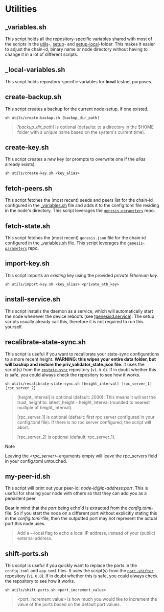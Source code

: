 # Utilities

## \_variables.sh

This script holds all the repository-specific variables shared with most of the scripts in the [utils](/utils)-, [setup](/setup)- and [setup-local](/setup-local)-folder. This makes it easier to adjust the chain-id, binary name or node directory without having to change it in a lot of different scripts.

## \_local-variables.sh

This script holds repository-specific variables for **local** testnet purposes.

## create-backup.sh

This script creates a backup for the current node-setup, if one existed.

```
sh utils/create-backup.sh [backup_dir_path]
```

> _[backup_dir_path]_ is optional (defaults: to a directory in the $HOME folder with a _unique_ name based on the system's current time).

## create-key.sh

This script creates a _new_ key (or prompts to overwrite one if the _alias_ already exists).

```
sh utils/create-key.sh <key_alias>
```

## fetch-peers.sh

This script fetches the (most recent) seeds and peers list for the chain-id configured in the [\_variables.sh](/utils/_variables.sh) file and adds it to the config.toml file residing in the node's directory. This script leverages the [`genesis-parameters`](https://github.com/zenodeapp/genesis-parameters) repo.

## fetch-state.sh

This script fetches the (most recent) `genesis.json` file for the chain-id configured in the [\_variables.sh](/utils/_variables.sh) file. This script leverages the [`genesis-parameters`](https://github.com/zenodeapp/genesis-parameters) repo.

## import-key.sh

This script imports an _existing_ key using the provided _private Ethereum key_.

```
sh utils/import-key.sh <key_alias> <private_eth_key>
```

## install-service.sh

This script installs the daemon as a service, which will automatically start the node whenever the device reboots (see [tgenesisd.service](/services/tgenesisd.service)). The setup scripts usually already call this, therefore it is not required to run this yourself.

## recalibrate-state-sync.sh

This script is useful if you want to recalibrate your state-sync configurations to a more recent height. **WARNING: this wipes your entire data folder, but will backup and restore the priv_validator_state.json file**. It uses the script(s) from the [`restate-sync`](https://github.com/zenodeapp/restate-sync/tree/v1.0.0) repository (`v1.0.0`). If in doubt whether this is safe, you could always check the repository to see how it works.

```
sh utils/recalibrate-state-sync.sh [height_interval] [rpc_server_1] [rpc_server_2]
```

> [height_interval] is optional (default: 2000). This means it will set the trust_height to: latest_height - height_interval (rounded to nearest multiple of height_interval).
>
> [rpc_server_1] is optional (default: first rpc server configured in your config.toml file). If there is no rpc server configured, the script will abort.
>
> [rpc_server_2] is optional (default: rpc_server_1).

> [!NOTE]
> Leaving the _<rpc_server>_-arguments empty will leave the rpc_servers field in your config.toml untouched.

## my-peer-id.sh

This script will print out your peer-id: _node-id@ip-address:port_. This is useful for sharing your node with others so that they can add you as a persistent peer.

Bear in mind that the _port_ being echo'd is extracted from the _config.toml_-file. So if you start the node on a different port without explicitly stating this in the _config.toml_-file, then the outputted port may not represent the actual port this node uses.

> Add a --local flag to echo a local IP address, instead of your (public) external address.

## shift-ports.sh

This script is useful if you quickly want to replace the ports in the `config.toml` and `app.toml` files. It uses the script(s) from the [`port-shifter`](https://github.com/zenodeapp/port-shifter/tree/v1.0.0) repository (`v1.0.0`). If in doubt whether this is safe, you could always check the repository to see how it works.

```
sh utils/shift-ports.sh <port_increment_value>
```

> <port_increment_value> is how much you would like to increment the value of the ports based on the default port values.
